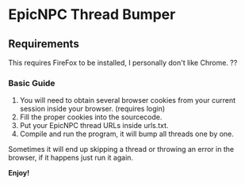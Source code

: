 # EpicNPC Thread Bumper

## Requirements
This requires FireFox to be installed, I personally don't like Chrome. ??

### Basic Guide
1. You will need to obtain several browser cookies from your current session inside your browser. (requires login)
2. Fill the proper cookies into the sourcecode.
3. Put your EpicNPC thread URLs inside urls.txt.
4. Compile and run the program, it will bump all threads one by one.

Sometimes it will end up skipping a thread or throwing an error in the browser, if it happens just run it again.

**Enjoy!**